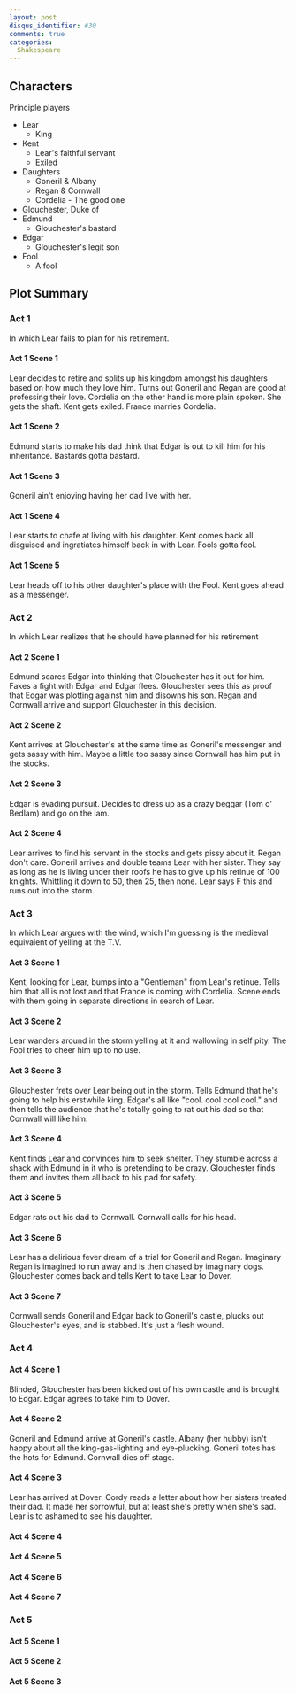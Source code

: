 ```yaml
---
layout: post
disqus_identifier: #30
comments: true
categories: 
  Shakespeare
---
```


## Characters

Principle players

* Lear
  * King
* Kent
  * Lear's faithful servant
  * Exiled
* Daughters
  * Goneril & Albany
  * Regan & Cornwall
  * Cordelia - The good one
* Glouchester, Duke of
* Edmund
  * Glouchester's bastard
* Edgar
  * Glouchester's legit son
* Fool
  * A fool

## Plot Summary

### Act 1

In which Lear fails to plan for his retirement.

#### Act 1 Scene 1

Lear decides to retire and splits up his kingdom amongst his daughters based on
how much they love him. Turns out Goneril and Regan are good at professing
their love.  Cordelia on the other hand is more plain spoken.  She gets the
shaft.  Kent gets exiled.  France marries Cordelia.

#### Act 1 Scene 2

Edmund starts to make his dad think that Edgar is out to kill him for his
inheritance.  Bastards gotta bastard.

#### Act 1 Scene 3

Goneril ain't enjoying having her dad live with her.

#### Act 1 Scene 4

Lear starts to chafe at living with his daughter.  Kent comes back all
disguised and ingratiates himself back in with Lear.  Fools gotta fool.

#### Act 1 Scene 5

Lear heads off to his other daughter's place with the Fool.  Kent goes ahead as
a messenger.

### Act 2

In which Lear realizes that he should have planned for his retirement

#### Act 2 Scene 1

Edmund scares Edgar into thinking that Glouchester has it out for him.  Fakes a
fight with Edgar and Edgar flees.  Glouchester sees this as proof that Edgar
was plotting against him and disowns his son.  Regan and Cornwall arrive and
support Glouchester in this decision.

#### Act 2 Scene 2

Kent arrives at Glouchester's at the same time as Goneril's messenger and gets
sassy with him.  Maybe a little too sassy since Cornwall has him put in the
stocks.

#### Act 2 Scene 3

Edgar is evading pursuit.  Decides to dress up as a crazy beggar (Tom o'
Bedlam) and go on the lam.

#### Act 2 Scene 4

Lear arrives to find his servant in the stocks and gets pissy about it.  Regan
don't care.  Goneril arrives and double teams Lear with her sister.  They say
as long as he is living under their roofs he has to give up his retinue of 100
knights.  Whittling it down to 50, then 25, then none.  Lear says F this and
runs out into the storm.

### Act 3

In which Lear argues with the wind, which I'm guessing is the medieval
equivalent of yelling at the T.V.

#### Act 3 Scene 1

Kent, looking for Lear, bumps into a "Gentleman" from Lear's retinue.  Tells
him that all is not lost and that France is coming with Cordelia.  Scene ends
with them going in separate directions in search of Lear.

#### Act 3 Scene 2

Lear wanders around in the storm yelling at it and wallowing in self pity.  The
Fool tries to cheer him up to no use.

#### Act 3 Scene 3

Glouchester frets over Lear being out in the storm.  Tells Edmund that he's
going to help his erstwhile king.  Edgar's all like "cool.  cool cool cool."
and then tells the audience that he's totally going to rat out his dad so that
Cornwall will like him.

#### Act 3 Scene 4

Kent finds Lear and convinces him to seek shelter.  They stumble across a shack
with Edmund in it who is pretending to be crazy.  Glouchester finds them and
invites them all back to his pad for safety.

#### Act 3 Scene 5

Edgar rats out his dad to Cornwall.  Cornwall calls for his head.

#### Act 3 Scene 6

Lear has a delirious fever dream of a trial for Goneril and Regan.  Imaginary
Regan is imagined to run away and is then chased by imaginary dogs. Glouchester
comes back and tells Kent to take Lear to Dover.

#### Act 3 Scene 7

Cornwall sends Goneril and Edgar back to Goneril's castle, plucks out
Glouchester's eyes, and is stabbed.  It's just a flesh wound.

### Act 4

#### Act 4 Scene 1

Blinded, Glouchester has been kicked out of his own castle and is brought to
Edgar.  Edgar agrees to take him to Dover.

#### Act 4 Scene 2

Goneril and Edmund arrive at Goneril's castle.  Albany (her hubby) isn't happy
about all the king-gas-lighting and eye-plucking.  Goneril totes has the hots
for Edmund.  Cornwall dies off stage.

#### Act 4 Scene 3

Lear has arrived at Dover.  Cordy reads a letter about how her sisters treated
their dad.  It made her sorrowful, but at least she's pretty when she's sad.
Lear is to ashamed to see his daughter.

#### Act 4 Scene 4

#### Act 4 Scene 5

#### Act 4 Scene 6

#### Act 4 Scene 7

### Act 5

#### Act 5 Scene 1

#### Act 5 Scene 2

#### Act 5 Scene 3

